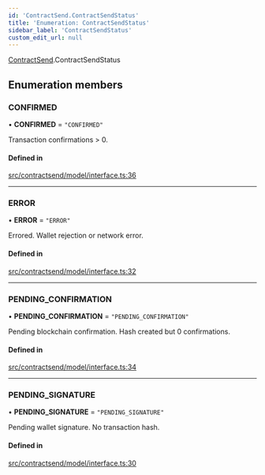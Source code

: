 ```yaml
---
id: 'ContractSend.ContractSendStatus'
title: 'Enumeration: ContractSendStatus'
sidebar_label: 'ContractSendStatus'
custom_edit_url: null
---
```


[ContractSend](../namespaces/ContractSend.md).ContractSendStatus

## Enumeration members

### CONFIRMED

• **CONFIRMED** = `"CONFIRMED"`

Transaction confirmations > 0.

#### Defined in

[src/contractsend/model/interface.ts:36](https://github.com/leovigna/web3-redux/blob/cff01f0/src/contractsend/model/interface.ts#L36)

---

### ERROR

• **ERROR** = `"ERROR"`

Errored. Wallet rejection or network error.

#### Defined in

[src/contractsend/model/interface.ts:32](https://github.com/leovigna/web3-redux/blob/cff01f0/src/contractsend/model/interface.ts#L32)

---

### PENDING_CONFIRMATION

• **PENDING_CONFIRMATION** = `"PENDING_CONFIRMATION"`

Pending blockchain confirmation. Hash created but 0 confirmations.

#### Defined in

[src/contractsend/model/interface.ts:34](https://github.com/leovigna/web3-redux/blob/cff01f0/src/contractsend/model/interface.ts#L34)

---

### PENDING_SIGNATURE

• **PENDING_SIGNATURE** = `"PENDING_SIGNATURE"`

Pending wallet signature. No transaction hash.

#### Defined in

[src/contractsend/model/interface.ts:30](https://github.com/leovigna/web3-redux/blob/cff01f0/src/contractsend/model/interface.ts#L30)
